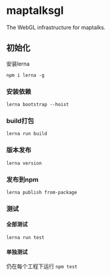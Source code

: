 # maptalksgl

The WebGL infrastructure for maptalks.

## 初始化

安装lerna
```shell
npm i lerna -g
```
### 安装依赖
```shell
lerna bootstrap --hoist
```
### build打包
```shell
lerna run build
```
### 版本发布
```shell
lerna version
```
### 发布到npm
```shell
lerna publish from-package
```
### 测试
#### 全部测试
```shell
lerna run test
```
#### 单独测试
仍在每个工程下运行 ```npm test```
